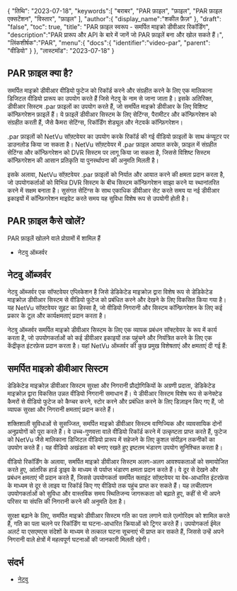 {
"तिथि": "2023-07-18",
   "keywords":[
"बराबर",
"PAR फ़ाइल",
"फ़ाइल",
"PAR फ़ाइल एक्सटेंशन",
"विस्तार",
"फ़ाइल"
],
   "author":{
"display_name":"शकील फ़ैज़"
},
"draft": "false",
"toc": true,
"title": "PAR फ़ाइल स्वरूप - समर्पित माइक्रो डीवीआर रिकॉर्डिंग",
   "description":"PAR प्रारूप और API के बारे में जानें जो PAR फ़ाइलें बना और खोल सकते हैं।",
"लिंकशीर्षक":"PAR",
   "menu":{
      "docs":{
         "identifier":"video-par",
"parent": "वीडियो"
}
},
"लास्टमॉड": "2023-07-18"
}

## PAR फ़ाइल क्या है?

समर्पित माइक्रो डीवीआर वीडियो फुटेज को रिकॉर्ड करने और संग्रहीत करने के लिए एक मालिकाना डिजिटल वीडियो प्रारूप का उपयोग करते हैं जिसे नेटवु के नाम से जाना जाता है। इसके अतिरिक्त, डीवीआर सिस्टम .par फ़ाइलों का उपयोग करते हैं, जो समर्पित माइक्रो डीवीआर के लिए विशिष्ट कॉन्फ़िगरेशन फ़ाइलें हैं। ये फ़ाइलें डीवीआर सिस्टम के लिए सेटिंग्स, पैरामीटर और कॉन्फ़िगरेशन को संग्रहीत करती हैं, जैसे कैमरा सेटिंग्स, रिकॉर्डिंग शेड्यूल और नेटवर्क कॉन्फ़िगरेशन।

.par फ़ाइलों को NetVu सॉफ़्टवेयर का उपयोग करके रिकॉर्ड की गई वीडियो फ़ाइलों के साथ कंप्यूटर पर डाउनलोड किया जा सकता है। NetVu सॉफ़्टवेयर में .par फ़ाइल आयात करके, फ़ाइल में संग्रहीत सेटिंग्स और कॉन्फ़िगरेशन को DVR सिस्टम पर लागू किया जा सकता है, जिससे विशिष्ट सिस्टम कॉन्फ़िगरेशन की आसान प्रतिकृति या पुनर्स्थापना की अनुमति मिलती है।

इसके अलावा, NetVu सॉफ़्टवेयर .par फ़ाइलों को निर्यात और आयात करने की क्षमता प्रदान करता है, जो उपयोगकर्ताओं को विभिन्न DVR सिस्टम के बीच सिस्टम कॉन्फ़िगरेशन साझा करने या स्थानांतरित करने में सक्षम बनाता है। सुसंगत सेटिंग्स के साथ एकाधिक डीवीआर सेट करते समय या नई डीवीआर इकाइयों में कॉन्फ़िगरेशन माइग्रेट करते समय यह सुविधा विशेष रूप से उपयोगी होती है।

## PAR फ़ाइल कैसे खोलें?

PAR फ़ाइलें खोलने वाले प्रोग्रामों में शामिल हैं

- नेटवु ऑब्जर्वर

## नेटवु ऑब्जर्वर

नेटवु ऑब्जर्वर एक सॉफ्टवेयर एप्लिकेशन है जिसे डेडिकेटेड माइक्रोज़ द्वारा विशेष रूप से डेडिकेटेड माइक्रोज़ डीवीआर सिस्टम से वीडियो फुटेज को प्रबंधित करने और देखने के लिए विकसित किया गया है। यह NetVu सॉफ़्टवेयर सुइट का हिस्सा है, जो वीडियो निगरानी और सिस्टम कॉन्फ़िगरेशन के लिए कई प्रकार के टूल और कार्यक्षमताएं प्रदान करता है।

नेटवु ऑब्जर्वर समर्पित माइक्रो डीवीआर सिस्टम के लिए एक व्यापक प्रबंधन सॉफ्टवेयर के रूप में कार्य करता है, जो उपयोगकर्ताओं को कई डीवीआर इकाइयों तक पहुंचने और नियंत्रित करने के लिए एक केंद्रीकृत इंटरफ़ेस प्रदान करता है। यहां NetVu ऑब्जर्वर की कुछ प्रमुख विशेषताएं और क्षमताएं दी गई हैं:

## समर्पित माइक्रो डीवीआर सिस्टम

डेडिकेटेड माइक्रोज़ डीवीआर सिस्टम सुरक्षा और निगरानी प्रौद्योगिकियों के अग्रणी प्रदाता, डेडिकेटेड माइक्रोज़ द्वारा विकसित उन्नत वीडियो निगरानी समाधान हैं। ये डीवीआर सिस्टम विशेष रूप से कनेक्टेड कैमरों से वीडियो फुटेज को कैप्चर करने, स्टोर करने और प्रबंधित करने के लिए डिज़ाइन किए गए हैं, जो व्यापक सुरक्षा और निगरानी क्षमताएं प्रदान करते हैं।

शक्तिशाली सुविधाओं से सुसज्जित, समर्पित माइक्रो डीवीआर सिस्टम वाणिज्यिक और व्यावसायिक दोनों अनुप्रयोगों को पूरा करते हैं। वे उच्च-गुणवत्ता वाले वीडियो रिकॉर्ड करने में उत्कृष्टता प्राप्त करते हैं, फुटेज को NetVu जैसे मालिकाना डिजिटल वीडियो प्रारूप में सहेजने के लिए कुशल संपीड़न तकनीकों का उपयोग करते हैं। यह वीडियो अखंडता को बनाए रखते हुए इष्टतम भंडारण उपयोग सुनिश्चित करता है।

वीडियो रिकॉर्डिंग के अलावा, समर्पित माइक्रो डीवीआर सिस्टम अलग-अलग आवश्यकताओं को समायोजित करते हुए, आंतरिक हार्ड ड्राइव के माध्यम से पर्याप्त भंडारण क्षमता प्रदान करते हैं। वे दूर से देखने और प्रबंधन क्षमताएं भी प्रदान करते हैं, जिससे उपयोगकर्ता समर्पित क्लाइंट सॉफ़्टवेयर या वेब-आधारित इंटरफ़ेस के माध्यम से दूर से लाइव या रिकॉर्ड किए गए वीडियो तक पहुंच प्राप्त कर सकते हैं। यह लचीलापन उपयोगकर्ताओं को सुविधा और वास्तविक समय स्थितिजन्य जागरूकता को बढ़ाते हुए, कहीं से भी अपने परिसर या संपत्ति की निगरानी करने की अनुमति देता है।

सुरक्षा बढ़ाने के लिए, समर्पित माइक्रो डीवीआर सिस्टम गति का पता लगाने वाले एल्गोरिदम को शामिल करते हैं, गति का पता चलने पर रिकॉर्डिंग या घटना-आधारित क्रियाओं को ट्रिगर करते हैं। उपयोगकर्ता ईमेल अलर्ट या एसएमएस संदेशों के माध्यम से तत्काल घटना सूचनाएं भी प्राप्त कर सकते हैं, जिससे उन्हें अपने निगरानी वाले क्षेत्रों में महत्वपूर्ण घटनाओं की जानकारी मिलती रहेगी।

## संदर्भ
* [नेटवु](https://netvu.org.uk/)

